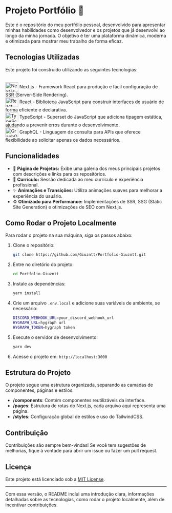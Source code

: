 # Projeto Portfólio 🚀

Este é o repositório do meu portfólio pessoal, desenvolvido para apresentar minhas habilidades como desenvolvedor e os projetos que já desenvolvi ao longo da minha jornada. O objetivo é ter uma plataforma dinâmica, moderna e otimizada para mostrar meu trabalho de forma eficaz.

## Tecnologias Utilizadas

Este projeto foi construído utilizando as seguintes tecnologias:

<div style="display: inline_block"><br>
    <!-- Next.js -->
    <img align="center" alt="Next.js" height="30" width="40" src="https://cdn.jsdelivr.net/gh/devicons/devicon/icons/nextjs/nextjs-original.svg"> 
    Next.js - Framework React para produção e fácil configuração de SSR (Server-Side Rendering).
    <br/>
    <!-- React --> 
    <img align="center" alt="React" height="30" width="40" src="https://cdn.jsdelivr.net/gh/devicons/devicon/icons/react/react-original.svg"> 
    React - Biblioteca JavaScript para construir interfaces de usuário de forma eficiente e declarativa.
    <br/>
    <!-- TypeScript -->
    <img align="center" alt="TypeScript" height="30" width="40" src="https://cdn.jsdelivr.net/gh/devicons/devicon/icons/typescript/typescript-original.svg"> 
    TypeScript - Superset do JavaScript que adiciona tipagem estática, ajudando a prevenir erros durante o desenvolvimento.
    <br/>
    <!-- GraphQL -->
    <img align="center" alt="GraphQL" height="30" width="40" src="https://cdn.jsdelivr.net/gh/devicons/devicon/icons/graphql/graphql-plain.svg"> 
    GraphQL - Linguagem de consulta para APIs que oferece flexibilidade ao solicitar apenas os dados necessários.
    <br/>
    <!-- TailwindCSS -->
   
</div>

## Funcionalidades

- 📂 **Página de Projetos:** Exibe uma galeria dos meus principais projetos com descrições e links para os repositórios.
- 📄 **Currículo:** Sessão dedicada ao meu currículo e experiência profissional.
- ✨ **Animações e Transições:** Utiliza animações suaves para melhorar a experiência do usuário.
- ⚙️ **Otimizado para Performance:** Implementações de SSR, SSG (Static Site Generation) e otimizações de SEO com Next.js.

## Como Rodar o Projeto Localmente

Para rodar o projeto na sua máquina, siga os passos abaixo:

1. Clone o repositório:
    ```bash
    git clone https://github.com/Giuzntt/Portfolio-Giuzntt.git
    ```

2. Entre no diretório do projeto:
    ```bash
    cd Portfolio-Giuzntt
    ```

3. Instale as dependências:
    ```bash
    yarn install
    ```

4. Crie um arquivo `.env.local` e adicione suas variáveis de ambiente, se necessário:
    ```bash
    DISCORD_WEBHOOK_URL=your_discord_webhook_url
    HYGRAPH_URL=hygraph url
    HYGRAPH_TOKEN=hygraph token
    
    ```

5. Execute o servidor de desenvolvimento:
    ```bash
    yarn dev
    ```

6. Acesse o projeto em: `http://localhost:3000`

## Estrutura do Projeto

O projeto segue uma estrutura organizada, separando as camadas de componentes, páginas e estilos:

- **/components**: Contém componentes reutilizáveis da interface.
- **/pages**: Estrutura de rotas do Next.js, cada arquivo aqui representa uma página.
- **/styles**: Configuração global de estilos e uso do TailwindCSS.

## Contribuição

Contribuições são sempre bem-vindas! Se você tem sugestões de melhorias, fique à vontade para abrir um issue ou fazer um pull request.

## Licença

Este projeto está licenciado sob a [MIT License](LICENSE).

---

Com essa versão, o README inclui uma introdução clara, informações detalhadas sobre as tecnologias, como rodar o projeto localmente, além de incentivar contribuições.
